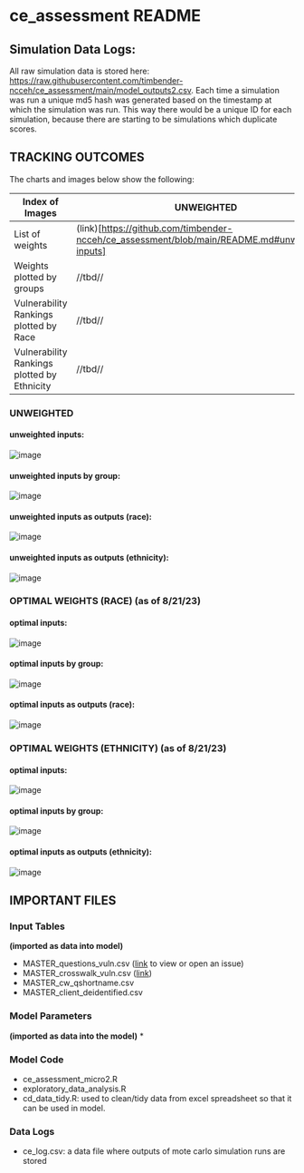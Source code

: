 # ce_assessment README
## Simulation Data Logs:
All raw simulation data is stored here: https://raw.githubusercontent.com/timbender-ncceh/ce_assessment/main/model_outputs2.csv.  Each time a simulation was run a unique md5 hash was generated based on the timestamp at which the simulation was run.  This way there would be a unique ID for each simulation, because there are starting to be simulations which duplicate scores.  

## TRACKING OUTCOMES
The charts and images below show the following: 

| Index of Images | UNWEIGHTED | WEIGHTED | 
|---|---|---|
| List of weights| (link)[https://github.com/timbender-ncceh/ce_assessment/blob/main/README.md#unweighted-inputs] | (link)[] |
| Weights plotted by groups| //tbd// | //tbd//|
| Vulnerability Rankings plotted by Race| //tbd// | //tbd// |
| Vulnerability Rankings plotted by Ethnicity| //tbd// | //tbd// |


### UNWEIGHTED
#### unweighted inputs:
![image](https://github.com/timbender-ncceh/ce_assessment/assets/105810134/b70a00cc-5333-455c-9450-747b9c180a9f)
#### unweighted inputs by group:
![image](https://github.com/timbender-ncceh/ce_assessment/assets/105810134/cf727c49-b650-474c-84b0-fc0433bf2919)
#### unweighted inputs as outputs (race):
![image](https://github.com/timbender-ncceh/ce_assessment/assets/105810134/7c7c0713-a72d-4127-8956-0c68a67e61a6)
#### unweighted inputs as outputs (ethnicity): 
![image](https://github.com/timbender-ncceh/ce_assessment/assets/105810134/93d96c78-3119-4d21-9924-dcedbe1d77cd)

### OPTIMAL WEIGHTS (RACE) (as of 8/21/23)
#### optimal inputs:
![image](https://github.com/timbender-ncceh/ce_assessment/assets/105810134/ccc2665a-a7ad-43f4-bb51-c8dc4f679627)
#### optimal inputs by group:
![image](https://github.com/timbender-ncceh/ce_assessment/assets/105810134/1c8b648d-7f1b-41f2-b767-2bf865343df7)
#### optimal inputs as outputs (race):
![image](https://github.com/timbender-ncceh/ce_assessment/assets/105810134/5211eaa6-d314-487a-86d5-21963014c130)

### OPTIMAL WEIGHTS (ETHNICITY) (as of 8/21/23)
#### optimal inputs: 
![image](https://github.com/timbender-ncceh/ce_assessment/assets/105810134/ccc2665a-a7ad-43f4-bb51-c8dc4f679627)
#### optimal inputs by group:
![image](https://github.com/timbender-ncceh/ce_assessment/assets/105810134/bc3bd728-bd61-4b81-a3b6-42873adf431d)
#### optimal inputs as outputs (ethnicity):
![image](https://github.com/timbender-ncceh/ce_assessment/assets/105810134/2e7cb28a-1e13-4285-8e6f-63c3ed2cf2f5)




## IMPORTANT FILES
### Input Tables 
**(imported as data into model)**
* MASTER_questions_vuln.csv ([link](https://github.com/timbender-ncceh/ce_assessment/blob/main/MASTER_questions_vuln.csv) to view or open an issue)
* MASTER_crosswalk_vuln.csv ([link](https://github.com/timbender-ncceh/ce_assessment/blob/main/MASTER_crosswalk_vuln.csv))
* MASTER_cw_qshortname.csv
* MASTER_client_deidentified.csv
### Model Parameters
**(imported as data into the model)**
* 
### Model Code
* ce_assessment_micro2.R
* exploratory_data_analysis.R
* cd_data_tidy.R: used to clean/tidy data from excel spreadsheet so that it can be used in model.  
### Data Logs
* ce_log.csv: a data file where outputs of mote carlo simulation runs are stored
